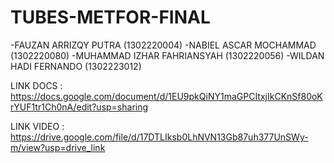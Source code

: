 # TUBES-METFOR-FINAL
-FAUZAN ARRIZQY PUTRA (1302220004)
-NABIEL ASCAR MOCHAMMAD (1302220080)
-MUHAMMAD IZHAR FAHRIANSYAH (1302220056)
-WILDAN HADI FERNANDO (1302223012)

LINK DOCS : https://docs.google.com/document/d/1EU9pkQiNY1maGPCItxjIkCKnSf80oKrYUF1tr1Ch0nA/edit?usp=sharing

LINK VIDEO : 
https://drive.google.com/file/d/17DTLIksb0LhNVN13Gb87uh377UnSWy-m/view?usp=drive_link
